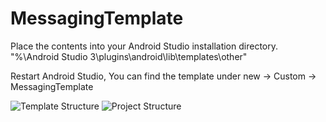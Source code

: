 # MessagingTemplate

Place the contents into your Android Studio installation directory.
"%\Android Studio 3\plugins\android\lib\templates\other\"

Restart Android Studio, You can find the template under new -> Custom -> MessagingTemplate

![Template Structure](https://github.com/mrgupta20/MessagingTemplate/blob/master/template_structure.png "Template Structure")
![Project Structure](https://github.com/mrgupta20/MessagingTemplate/blob/master/project_structure.PNG "Project Structure")
